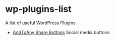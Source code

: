# wp-plugins-list

A list of useful WordPress Plugins

* [AddToAny Share Buttons](https://pt.wordpress.org/plugins/add-to-any/) Social media buttons
